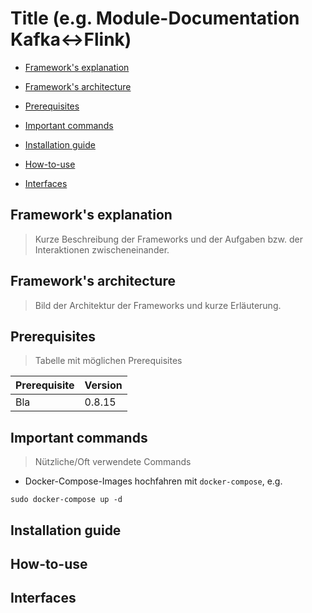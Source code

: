 # Title (e.g. Module-Documentation Kafka<->Flink)

* [Framework's explanation](#frameworks-explanation)

* [Framework's architecture](#frameworks-architecture)

* [Prerequisites](#prerequisites)

* [Important commands](#important-commands)

* [Installation guide](#installation-guide)

* [How-to-use](##how\-to\-use)

* [Interfaces](#interfaces)




## <a name="frameworks-explanation"></a> Framework's explanation 

> Kurze Beschreibung der Frameworks und der Aufgaben bzw. der Interaktionen zwischeneinander.

## <a name="frameworks-architecture"></a> Framework's architecture

> Bild der Architektur der Frameworks und kurze Erläuterung.

## Prerequisites

> Tabelle mit möglichen Prerequisites

Prerequisite | Version 
------------ | -------
Bla | 0.8.15

## Important commands

> Nützliche/Oft verwendete Commands 

- Docker-Compose-Images hochfahren mit `docker-compose`, e.g.
```shell
sudo docker-compose up -d
```
  

## Installation guide

## How-to-use

## Interfaces
